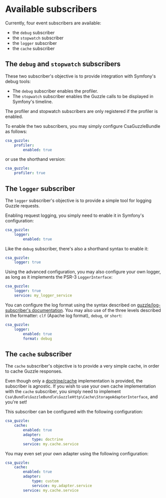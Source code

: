 Available subscribers
=====================

Currently, four event subscribers are available:

* the `debug` subscriber
* the `stopwatch` subscriber
* the `logger` subscriber
* the `cache` subscriber


The `debug` and `stopwatch` subscribers
---------------------------------------

These two subscriber's objective is to provide integration with Symfony's debug tools:

* The `debug` subscriber enables the profiler.
* The `stopwatch` subscriber enables the Guzzle calls to be displayed in Symfony's timeline.

The profiler and stopwatch subscribers are only registered if the profiler is enabled.

To enable the two subscribers, you may simply configure CsaGuzzleBundle as follows:

```yml
csa_guzzle:
    profiler:
        enabled: true
```

or use the shorthand version:

```yml
csa_guzzle:
    profiler: true
```


The `logger` subscriber
-----------------------

The `logger` subscriber's objective is to provide a simple tool for logging Guzzle requests.

Enabling request logging, you simply need to enable it in Symfony's configuration:

```yml
csa_guzzle:
    logger:
        enabled: true
```

Like the `debug` subscriber, there's also a shorthand syntax to enable it:

```yml
csa_guzzle:
    logger: true
```

Using the advanced configuration, you may also configure your own logger, as long as it implements
the PSR-3 `LoggerInterface`:

```yml
csa_guzzle:
    logger: true
    service: my_logger_service
```

You can configure the log format using the syntax described on [guzzle/log-subscriber's documentation](https://github.com/guzzle/log-subscriber#message-formatter).
You may also use of the three levels described in the formatter: `clf` (Apache log format), `debug`, or `short`:

```yml
csa_guzzle:
    logger:
        enabled: true
        format: debug
```


The `cache` subscriber
----------------------

The `cache` subscriber's objective is to provide a very simple cache, in order to cache Guzzle responses.

Even though only a [doctrine/cache](https://github.com/doctrine/cache) implementation is provided, the
subscriber is agnostic. If you wish to use your own cache implementation with the `cache` subscriber, you
simply need to implement `Csa\Bundle\GuzzleBundle\GuzzleHttp\Cache\StorageAdapterInterface`, and you're set!

This subscriber can be configured with the following configuration:

```yml
csa_guzzle:
    cache:
        enabled: true
        adapter:
            type: doctrine
        service: my.cache.service
```

You may even set your own adapter using the following configuration:

```yml
csa_guzzle:
    cache:
        enabled: true
        adapter:
            type: custom
            service: my.adapter.service
        service: my.cache.service
```
